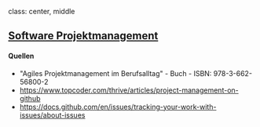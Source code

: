 class: center, middle

## [Software Projektmanagement](index.html)

#### Quellen
* "Agiles Projektmanagement im Berufsalltag" - Buch - ISBN: 978-3-662-56800-2
* https://www.topcoder.com/thrive/articles/project-management-on-github
* https://docs.github.com/en/issues/tracking-your-work-with-issues/about-issues


